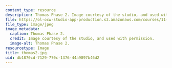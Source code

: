 ```yaml
---
content_type: resource
description: Thomas Phase 2. Image courtesy of the studio, and used with permission.
file: https://ol-ocw-studio-app-production.s3.amazonaws.com/courses/11-945-springfield-studio-spring-2004/db1870cd7129770c137644a9897b46d2_thomas2.jpg
file_type: image/jpeg
image_metadata:
  caption: Thomas Phase 2.
  credit: Image courtesy of the studio, and used with permission.
  image-alt: Thomas Phase 2.
resourcetype: Image
title: thomas2.jpg
uid: db1870cd-7129-770c-1376-44a9897b46d2
---
```

